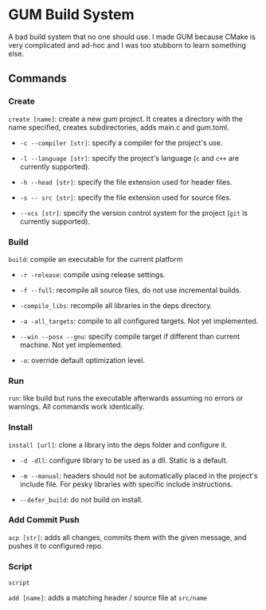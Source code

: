 # GUM Build System
A bad build system that no one should use.
I made GUM because CMake is very complicated and ad-hoc and I was too stubborn to learn something else.

## Commands

### Create

`create [name]`: create a new gum project. It creates a directory with the name specified, creates subdirectories, adds main.c and gum.toml.

- `-c --compiler [str]`: specify a compiler for the project's use.

- `-l --language [str]`: specify the project's language (`c` and `c++` are currently supported).

- `-h --head [str]`: specify the file extension used for header files.

- `-s -- src [str]`: specify the file extension used for source files.

- `--vcs [str]`: specify the version control system for the project (`git` is currently supported).

### Build

`build`: compile an executable for the current platform

- `-r -release`: compile using release settings.

- `-f --full`: recompile all source files, do not use incremental builds.

- `-compile_libs`: recompile all libraries in the deps directory.

- `-a -all_targets`: compile to all configured targets. Not yet implemented.

- `--win --posx --gnu`: specify compile target if different than current machine. Not yet implemented.

- `-o`: override default optimization level.

### Run

`run`: like build but runs the executable afterwards assuming no errors or warnings. All commands work identically.

### Install

`install [url]`: clone a library into the deps folder and configure it.

- `-d -dll`: configure library to be used as a dll. Static is a default.

- `-m --manual`: headers should not be automatically placed in the project's include file. For pesky libraries with specific include instructions.

- `--defer_build`: do not build on install.

### Add Commit Push

`acp [str]`: adds all changes, commits them with the given message, and pushes it to configured repo.

### Script

`script `

`add [name]`: adds a matching header / source file at `src/name`